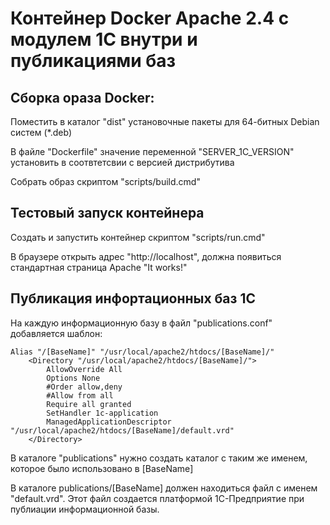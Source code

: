# Контейнер Docker Apache 2.4 с модулем 1С внутри и публикациями баз

## Сборка ораза Docker:

Поместить в каталог "dist" установочные пакеты для 64-битных Debian систем (*.deb)

В файле "Dockerfile" значение переменной "SERVER_1C_VERSION" установить в соотвтетсвии с версией дистрибутива

Собрать образ скриптом "scripts/build.cmd"

## Тестовый запуск контейнера

Создать и запустить контейнер скриптом "scripts/run.cmd"

В браузере открыть адрес "http://localhost", должна появиться стандартная страница Apache "It works!"

## Публикация инфортационных баз 1С

На каждую информационную базу в файл "publications.conf" добавляется шаблон:

    Alias "/[BaseName]" "/usr/local/apache2/htdocs/[BaseName]/"
        <Directory "/usr/local/apache2/htdocs/[BaseName]/">
            AllowOverride All
            Options None
            #Order allow,deny
            #Allow from all
            Require all granted
            SetHandler 1c-application
            ManagedApplicationDescriptor "/usr/local/apache2/htdocs/[BaseName]/default.vrd"
        </Directory>
        
В каталоге "publications" нужно создать каталог с таким же именем, которое было использовано в [BaseName]

В каталоге publications/[BaseName] должен находиться файл с именем  "default.vrd". Этот файл создается платформой 1С-Предприятие при публиации информационной базы.
